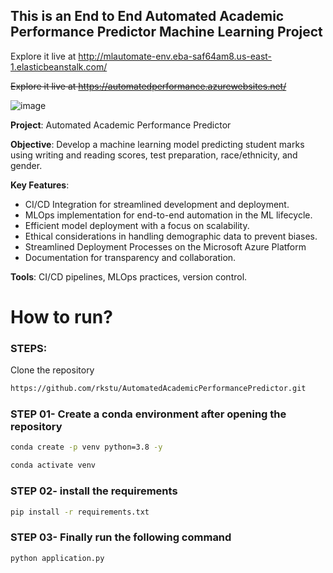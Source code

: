## This is an End to End Automated Academic Performance Predictor Machine Learning Project

Explore it live at http://mlautomate-env.eba-saf64am8.us-east-1.elasticbeanstalk.com/

~~Explore it live at https://automatedperformance.azurewebsites.net/~~

![image](https://github.com/rkstu/AutomatedAcademicPerformancePredictor/assets/93584728/e6748b3b-c022-486d-9c72-adfb9acfa8c9)


**Project**: Automated Academic Performance Predictor

**Objective**: Develop a machine learning model predicting student marks using writing and reading scores, test preparation, race/ethnicity, and gender.

**Key Features**:
- CI/CD Integration for streamlined development and deployment.
- MLOps implementation for end-to-end automation in the ML lifecycle.
- Efficient model deployment with a focus on scalability.
- Ethical considerations in handling demographic data to prevent biases.
- Streamlined Deployment Processes on the Microsoft Azure Platform
- Documentation for transparency and collaboration.
    
**Tools**: CI/CD pipelines, MLOps practices, version control.

# How to run?
### STEPS:

Clone the repository

```bash
https://github.com/rkstu/AutomatedAcademicPerformancePredictor.git
```
### STEP 01- Create a conda environment after opening the repository

```bash
conda create -p venv python=3.8 -y
```

```bash
conda activate venv
```

### STEP 02- install the requirements
```bash
pip install -r requirements.txt
```

### STEP 03- Finally run the following command
```bash
python application.py
```


